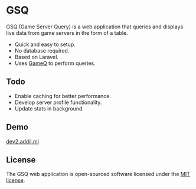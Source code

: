 # GSQ

GSQ (Game Server Query) is a web application that queries and displays live data from game servers in the form of a table.

- Quick and easy to setup.
- No database required.
- Based on Laravel.
- Uses [GameQ](https://github.com/Austinb/GameQ) to perform queries.

## Todo
- Enable caching for better performance.
- Develop server profile functionality.
- Update stats in background.

## Demo
[dev2.addil.ml](http://dev2.addil.ml)

## License
The GSQ web application is open-sourced software licensed under the [MIT license](http://opensource.org/licenses/MIT).